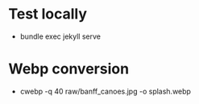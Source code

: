 # Test locally
* bundle exec jekyll serve

# Webp conversion
* cwebp -q 40 raw/banff_canoes.jpg -o splash.webp